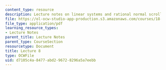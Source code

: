 ```yaml
---
content_type: resource
description: Lecture notes on linear systems and rational normal scrolls.
file: https://ol-ocw-studio-app-production.s3.amazonaws.com/courses/18-727-topics-in-algebraic-geometry-algebraic-surfaces-spring-2008/d7105c4a8477abd296728296a5a7eebb_lect8.pdf
file_type: application/pdf
learning_resource_types:
- Lecture Notes
parent_title: Lecture Notes
parent_type: CourseSection
resourcetype: Document
title: Lecture 8
type: OCWFile
uid: d7105c4a-8477-abd2-9672-8296a5a7eebb
---
```

